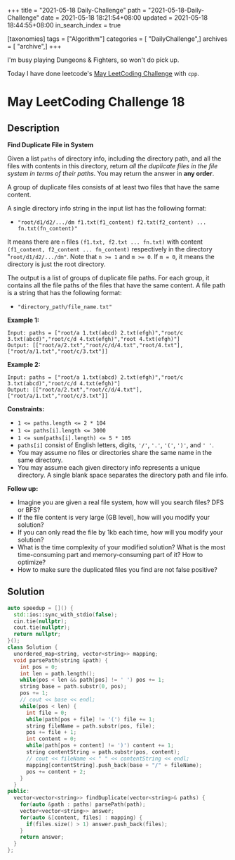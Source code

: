 +++
title = "2021-05-18 Daily-Challenge"
path = "2021-05-18-Daily-Challenge"
date = 2021-05-18 18:21:54+08:00
updated = 2021-05-18 18:44:55+08:00
in_search_index = true

[taxonomies]
tags = ["Algorithm"]
categories = [ "DailyChallenge",]
archives = [ "archive",]
+++

I'm busy playing Dungeons & Fighters, so won't do pick up.

Today I have done leetcode's [May LeetCoding Challenge](https://leetcode.com/explore/challenge/card/may-leetcoding-challenge-2021/600/week-3-may-15th-may-21st/3747/) with `cpp`.

<!-- more -->

# May LeetCoding Challenge 18

## Description

**Find Duplicate File in System**

Given a list `paths` of directory info, including the directory path, and all the files with contents in this directory, return *all the duplicate files in the file system in terms of their paths*. You may return the answer in **any order**.

A group of duplicate files consists of at least two files that have the same content.

A single directory info string in the input list has the following format:

- `"root/d1/d2/.../dm f1.txt(f1_content) f2.txt(f2_content) ... fn.txt(fn_content)"`

It means there are `n` files `(f1.txt, f2.txt ... fn.txt)` with content `(f1_content, f2_content ... fn_content)` respectively in the directory "`root/d1/d2/.../dm"`. Note that `n >= 1` and `m >= 0`. If `m = 0`, it means the directory is just the root directory.

The output is a list of groups of duplicate file paths. For each group, it contains all the file paths of the files that have the same content. A file path is a string that has the following format:

- `"directory_path/file_name.txt"`

 

**Example 1:**

```
Input: paths = ["root/a 1.txt(abcd) 2.txt(efgh)","root/c 3.txt(abcd)","root/c/d 4.txt(efgh)","root 4.txt(efgh)"]
Output: [["root/a/2.txt","root/c/d/4.txt","root/4.txt"],["root/a/1.txt","root/c/3.txt"]]
```

**Example 2:**

```
Input: paths = ["root/a 1.txt(abcd) 2.txt(efgh)","root/c 3.txt(abcd)","root/c/d 4.txt(efgh)"]
Output: [["root/a/2.txt","root/c/d/4.txt"],["root/a/1.txt","root/c/3.txt"]]
```

 

**Constraints:**

- `1 <= paths.length <= 2 * 104`
- `1 <= paths[i].length <= 3000`
- `1 <= sum(paths[i].length) <= 5 * 105`
- `paths[i]` consist of English letters, digits, `'/'`, `'.'`, `'('`, `')'`, and `' '`.
- You may assume no files or directories share the same name in the same directory.
- You may assume each given directory info represents a unique directory. A single blank space separates the directory path and file info.

 

**Follow up:**

- Imagine you are given a real file system, how will you search files? DFS or BFS?
- If the file content is very large (GB level), how will you modify your solution?
- If you can only read the file by 1kb each time, how will you modify your solution?
- What is the time complexity of your modified solution? What is the most time-consuming part and memory-consuming part of it? How to optimize?
- How to make sure the duplicated files you find are not false positive?

## Solution

``` cpp
auto speedup = []() {
  std::ios::sync_with_stdio(false);
  cin.tie(nullptr);
  cout.tie(nullptr);
  return nullptr;
}();
class Solution {
  unordered_map<string, vector<string>> mapping;
  void parsePath(string &path) {
    int pos = 0;
    int len = path.length();
    while(pos < len && path[pos] != ' ') pos += 1;
    string base = path.substr(0, pos);
    pos += 1;
    // cout << base << endl;
    while(pos < len) {
      int file = 0;
      while(path[pos + file] != '(') file += 1;
      string fileName = path.substr(pos, file);
      pos += file + 1;
      int content = 0;
      while(path[pos + content] != ')') content += 1;
      string contentString = path.substr(pos, content);
      // cout << fileName << " " << contentString << endl;
      mapping[contentString].push_back(base + "/" + fileName);
      pos += content + 2;
    }
  }
public:
  vector<vector<string>> findDuplicate(vector<string>& paths) {
    for(auto &path : paths) parsePath(path);
    vector<vector<string>> answer;
    for(auto &[content, files] : mapping) {
      if(files.size() > 1) answer.push_back(files);
    }
    return answer;
  }
};
```
